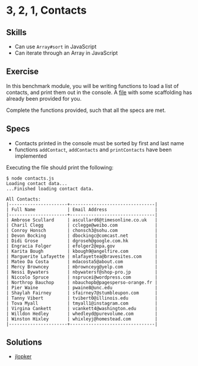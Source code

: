 # 3, 2, 1, Contacts

## Skills

- Can use `Array#sort` in JavaScript
- Can iterate through an Array in JavaScript

## Exercise

In this benchmark module, you will be writing functions to load a list of contacts, and print them out in the console. A [file](./contacts.js) with some scaffolding has already been provided for you.

Complete the functions provided, such that all the specs are met.

## Specs

- Contacts printed in the console must be sorted by first and last name
- functions `addContact`, `addContacts` and `printContacts` have been implemented

Executing the file should print the following:
```
$ node contacts.js
Loading contact data...
...Finished loading contact data.

All Contacts:
|----------------------+--------------------------------|
| Full Name            | Email Address                  |
|----------------------+--------------------------------|
| Ambrose Scullard     | ascullard6@timesonline.co.uk   |
| Charil Clegg         | cclegge@weibo.com              |
| Conroy Honsch        | chonsch3@sohu.com              |
| Devon Bocking        | dbockingc@comcast.net          |
| Didi Grose           | dgroseh@google.com.hk          |
| Engracia Folger      | efolger2@epa.gov               |
| Karita Bough         | kbough9@angelfire.com          |
| Marguerite Lafayette | mlafayettea@bravesites.com     |
| Mateo Da Costa       | mdacosta5@about.com            |
| Mercy Browncey       | mbrownceyg@yelp.com            |
| Nessi Bywaters       | nbywatersf@shop-pro.jp         |
| Niccolo Spruce       | nsprucei@wordpress.com         |
| Northrop Bauchop     | nbauchopb@pagesperso-orange.fr |
| Pier Waine           | pwaine8@unc.edu                |
| Shaylah Fairney      | sfairney7@stumbleupon.com      |
| Tanny Vibert         | tvibert0@illinois.edu          |
| Tova Myall           | tmyall1@instagram.com          |
| Virgina Cankett      | vcankett4@washington.edu       |
| Willdon Hedley       | whedleyd@purevolume.com        |
| Winston Hixley       | whixleyj@homestead.com         |
|----------------------+--------------------------------|
```

## Solutions


- [jlopker](./solutions/jlopker)
